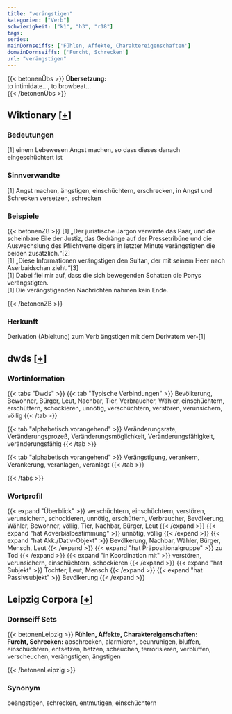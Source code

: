 ```yaml
---
title: "verängstigen"
kategorien: ["Verb"]
schwierigkeit: ["k1", "h3", "r18"]
tags:
series:
mainDornseiffs: ['Fühlen, Affekte, Charaktereigenschaften']
domainDornseiffs: ['Furcht, Schrecken']
url: "verängstigen"
---
```


{{< betonenÜbs >}}
**Übersetzung:**  
to intimidate..., to browbeat...  
{{< /betonenÜbs >}}

## Wiktionary [[+](https://de.wiktionary.org/wiki/verängstigen)]

### Bedeutungen
[1] einem Lebewesen Angst machen, so dass dieses danach eingeschüchtert ist  

### Sinnverwandte
[1] Angst machen, ängstigen, einschüchtern, erschrecken, in Angst und Schrecken versetzen, schrecken  

### Beispiele
{{< betonenZB >}}
[1] „Der juristische Jargon verwirrte das Paar, und die scheinbare Eile der Justiz, das Gedränge auf der Pressetribüne und die Auswechslung des Pflichtverteidigers in letzter Minute verängstigten die beiden zusätzlich.“[2]  
[1] „Diese Informationen verängstigen den Sultan, der mit seinem Heer nach Aserbaidschan zieht.“[3]  
[1] Dabei fiel mir auf, dass die sich bewegenden Schatten die Ponys verängstigten.  
[1] Die verängstigenden Nachrichten nahmen kein Ende.  

{{< /betonenZB >}}
### Herkunft
Derivation (Ableitung) zum Verb ängstigen mit dem Derivatem ver-[1]  



## dwds [[+](https://www.dwds.de/wb/verängstigen)]

### Wortinformation
{{< tabs "Dwds" >}}
{{< tab "Typische Verbindungen" >}}
Bevölkerung, Bewohner, Bürger, Leut, Nachbar, Tier, Verbraucher, Wähler, einschüchtern, erschüttern, schockieren, unnötig, verschüchtern, verstören, verunsichern, völlig
{{< /tab >}}

{{< tab "alphabetisch vorangehend" >}}
Veränderungsrate, Veränderungsprozeß, Veränderungsmöglichkeit, Veränderungsfähigkeit, veränderungsfähig
{{< /tab >}}

{{< tab "alphabetisch vorangehend" >}}
Verängstigung, verankern, Verankerung, veranlagen, veranlagt
{{< /tab >}}

{{< /tabs >}}

### Wortprofil
{{< expand "Überblick" >}} verschüchtern, einschüchtern, verstören, verunsichern, schockieren, unnötig, erschüttern, Verbraucher, Bevölkerung, Wähler, Bewohner, völlig, Tier, Nachbar, Bürger, Leut {{< /expand >}}
{{< expand "hat Adverbialbestimmung" >}} unnötig, völlig {{< /expand >}}
{{< expand "hat Akk./Dativ-Objekt" >}} Bevölkerung, Nachbar, Wähler, Bürger, Mensch, Leut {{< /expand >}}
{{< expand "hat Präpositionalgruppe" >}} zu Tod {{< /expand >}}
{{< expand "in Koordination mit" >}} verstören, verunsichern, einschüchtern, schockieren {{< /expand >}}
{{< expand "hat Subjekt" >}} Tochter, Leut, Mensch {{< /expand >}}
{{< expand "hat Passivsubjekt" >}} Bevölkerung {{< /expand >}}

## Leipzig Corpora [[+](https://corpora.uni-leipzig.de/en/res?word=verängstigen&corpusId=deu_newscrawl-public_2018)]

### Dornseiff Sets
{{< betonenLeipzig >}}
**Fühlen, Affekte, Charaktereigenschaften:**  
**Furcht, Schrecken:** abschrecken, alarmieren, beunruhigen, bluffen, einschüchtern, entsetzen, hetzen, scheuchen, terrorisieren, verblüffen, verscheuchen, verängstigen, ängstigen  

{{< /betonenLeipzig >}}

### Synonym
beängstigen, schrecken, entmutigen, einschüchtern

